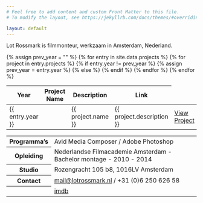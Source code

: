 ```yaml
---
# Feel free to add content and custom Front Matter to this file.
# To modify the layout, see https://jekyllrb.com/docs/themes/#overriding-theme-defaults

layout: default
---
```


Lot Rossmark is filmmonteur, werkzaam in Amsterdam, Nederland.

<table>
  <thead>
    <tr>
      <th>Year</th>
      <th>Project Name</th>
      <th>Description</th>
      <th>Link</th>
    </tr>
  </thead>
  <tbody>
    {% assign prev_year = "" %}
    {% for entry in site.data.projects %}
    {% for project in entry.projects %}
    <tr>
      {% if entry.year != prev_year %}
      <td>{{ entry.year }}</td>
      {% assign prev_year = entry.year %}
      {% else %}
      <td></td>
      {% endif %}
      <td>{{ project.name }}</td>
      <td>{{ project.description }}</td>
      <td><a href="{{ project.link }}">View Project</a></td>
    </tr>
    {% endfor %}
    {% endfor %}
  </tbody>
</table>

<table>
  <tbody>
    <tr>
      <th>Programma’s</th>
      <td>Avid Media Composer / Adobe Photoshop</td>
    </tr>
    <tr>
      <th>Opleiding</th>
      <td>Nederlandse Filmacademie Amsterdam - Bachelor montage - 2010 - 2014</td>
    </tr>
    <tr>
      <th>Studio</th>
      <td>Rozengracht 105 b8, 1016LV Amsterdam</td>
    </tr>
    <tr>
      <th>Contact</th>
      <td><a href="mailto:lotnana@hotmail.com">mail@lotrossmark.nl</a>
        / +31 (0)6 250 626 58</td>
    </tr>
    <tr>
      <th></th>
      <td>
        <a href="https://www.imdb.com/name/nm6113080/">imdb</a>
      </td>
    </tr>
  </tbody>
</table>

